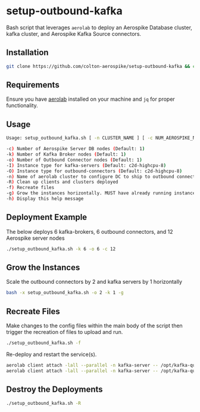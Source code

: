 # setup-outbound-kafka
Bash script that leverages `aerolab` to deploy an Aerospike Database cluster, kafka cluster, and Aerospike Kafka Source connectors.

## Installation
```bash
git clone https://github.com/colton-aerospike/setup-outbound-kafka && cd setup-outbound-kafka
```

## Requirements
Ensure you have [aerolab](https://github.com/aerospike/aerolab) installed on your machine and `jq` for proper functionality.


## Usage
```bash
Usage: setup_outbound_kafka.sh [ -n CLUSTER_NAME ] [ -c NUM_AEROSPIKE_NODES ] [ -k NUM_KAFKA_NODES ] [ -o NUM_OUTBOUND_NODES ] [ -R ] [ -f ] [ -h ]

-c) Number of Aerospike Server DB nodes (Default: 1)
-k) Number of Kafka Broker nodes (Default: 1)
-o) Number of Outbound Connector nodes (Default: 1)
-I) Instance type for kafka-servers (Default: c2d-highcpu-8)
-O) Instance type for outbound-connectors (Default: c2d-highcpu-8)
-n) Name of aerolab cluster to configure DC to ship to outbound connector (Default: mydc)
-R) Clean up clients and clusters deployed
-f) Recreate files
-g) Grow the instances horizontally. MUST have already running instances.
-h) Display this help message
```
## Deployment Example
The below deploys 6 kafka-brokers, 6 outbound connectors, and 12 Aerospike server nodes
```bash
./setup_outbound_kafka.sh -k 6 -o 6 -c 12
```

## Grow the Instances
Scale the outbound connectors by 2 and kafka servers by 1 horizontally
```bash
bash -x setup_outbound_kafka.sh -o 2 -k 1 -g
```

## Recreate Files
Make changes to the config files within the main body of the script then trigger the recreation of files to upload and run.
```bash
./setup_outbound_kafka.sh -f
```

Re-deploy and restart the service(s).
```bash
aerolab client attach -lall --parallel -n kafka-server -- /opt/kafka-quickstart deploy
aerolab client attach -lall --parallel -n kafka-server -- /opt/kafka-quickstart restart
```

## Destroy the Deployments
```bash
./setup_outbound_kafka.sh -R
``` 